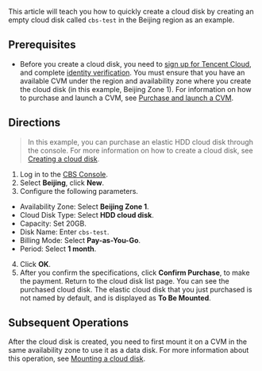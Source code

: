 This article will teach you how to quickly create a cloud disk by creating an empty cloud disk called `cbs-test` in the Beijing region as an example.

## Prerequisites
- Before you create a cloud disk, you need to [sign up for Tencent Cloud](https://intl.cloud.tencent.com/document/product/378/17985), and complete [identity verification](https://intl.cloud.tencent.com/document/product/378/3629).
You must ensure that you have an available CVM under the region and availability zone where you create the cloud disk (in this example, Beijing Zone 1). For information on how to purchase and launch a CVM, see [Purchase and launch a CVM](https://intl.cloud.tencent.com/document/product/213/4855).

## Directions
>In this example, you can purchase an elastic HDD cloud disk through the console. For more information on how to create a cloud disk, see [Creating a cloud disk](https://intl.cloud.tencent.com/document/product/362/5744).

1. Log in to the [CBS Console](https://console.cloud.tencent.com/cvm/cbs).
2. Select **Beijing**, click **New**.
3. Configure the following parameters.
 - Availability Zone: Select **Beijing Zone 1**.
 - Cloud Disk Type: Select **HDD cloud disk**.
 - Capacity: Set 20GB.
 - Disk Name: Enter `cbs-test`.
 - Billing Mode: Select **Pay-as-You-Go**.
 - Period: Select **1 month**.
4. Click **OK**.
5. After you confirm the specifications, click **Confirm Purchase**, to make the payment.
Return to the cloud disk list page. You can see the purchased cloud disk. The elastic cloud disk that you just purchased is not named by default, and is displayed as **To Be Mounted**.

## Subsequent Operations
After the cloud disk is created, you need to first mount it on a CVM in the same availability zone to use it as a data disk. For more information about this operation, see [Mounting a cloud disk](https://intl.cloud.tencent.com/document/product/362/31594).

